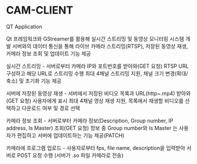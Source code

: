 # CAM-CLIENT
QT Application

Qt 프레임워크와 GStreamer를 활용해 실시간 스트리밍 및 동영상 모니터링 시스템 개발
서버와의 데이터 통신을 통해 라이브 카메라 스트리밍(RTSP), 저장된 동영상 재생, 카메라 정보 조회 및 업데이트 기능 제공

실시간 스트리밍 - 서버로부터 카메라 IP와 포트번호를 받아와(GET 요청) RTSP URL 구성하고 해당 URL로 스트리밍 수행
최대 4채널 스트리밍 지원, 채널 크기 변경(확대/축소) 및 초기화 기능 제공

서버에 저장된 동영상 재생 - 서버에서 저장된 비디오 목록과 URL(http~.mp4) 받아와(GET 요청) 사용자에게 표시
		최대 4채널 영상 재생 지원, 목록에서 재생할 비디오를 선택하고 다운로드 여부 및 경로 선택

카메라 정보 조회 - 서버로부터 카메라 정보(Description, Group number, IP address, Is Master) 조회(GET 요청)
		정보 중 Group number와 Is Master 는 사용자가 편집하고 서버에 업데이트하는 기능 제공(PATCH)

카메라에 프로그램 업로드 - 사용자로부터 fps, file name, description을 입력받아 서버로 POST 요청 수행 (서버가 .so 파일 카메라로 전송)
